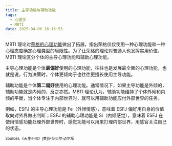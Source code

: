 ```yaml
---
title: 主导功能与辅助功能
tags:
  - 心理学
  - MBTI
date: 2025-04-06 16:16:53
---
```


MBTI 理论对[荣格的心理功能](/cards/荣格-心理功能)做出了拓展，指出荣格仅仅使用一种心理功能和一种心理态度确定心理类型的局限性。为了让荣格的理论对普通人也发挥实用价值，MBTI 理论区分个体的主导心理功能和辅助心理功能。

主导心理功能是个体**最偏好**使用的心理功能，往往也是发展最全面的心理功能，也就是说，行为决策时，个体更倾向于也往往更擅长使用主导功能。

辅助功能是个体**第二偏好**使用的心理功能。通常情况下，如果主导功能是外倾的，辅助功能就是内倾的，反之亦然。MBTI 理论认为，辅助功能维持了个体外倾和内倾的平衡，当个体专注于内部世界时，就可以用辅助功能应付外部世界的任务。

例如，ESFJ 的主导心理功能是 Fe（外倾情感），意味着 ESFJ 偏好用自身的价值取向对外界做出判断；ESFJ 的辅助心理功能是 Si（内倾感觉），意味着 ESFJ 在使用情感功能处理外部世界时，感觉功能可以用来打理内部世界，用感官关注自己的状态。

<span style="font-size:80%">Sources:《天生不同》[美]伊莎贝尔·迈尔斯</span>
